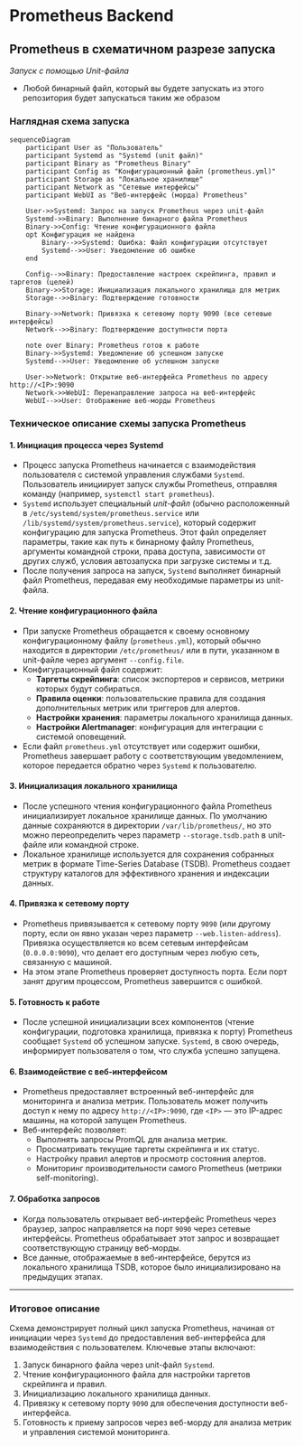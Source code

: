 # Prometheus Backend

## Prometheus в схематичном разрезе запуска
_Запуск с помощью Unit-файла_

- Любой бинарный файл, который вы будете запускать из этого репозитория будет запускаться таким же образом

### Наглядная схема запуска

```mermaid
sequenceDiagram
    participant User as "Пользователь"
    participant Systemd as "Systemd (unit файл)"
    participant Binary as "Prometheus Binary"
    participant Config as "Конфигурационный файл (prometheus.yml)"
    participant Storage as "Локальное хранилище"
    participant Network as "Сетевые интерфейсы"
    participant WebUI as "Веб-интерфейс (морда) Prometheus"

    User->>Systemd: Запрос на запуск Prometheus через unit-файл
    Systemd->>Binary: Выполнение бинарного файла Prometheus
    Binary->>Config: Чтение конфигурационного файла
    opt Конфигурация не найдена
        Binary-->>Systemd: Ошибка: Файл конфигурации отсутствует
        Systemd-->>User: Уведомление об ошибке
    end

    Config-->>Binary: Предоставление настроек скрейпинга, правил и таргетов (целей)
    Binary->>Storage: Инициализация локального хранилища для метрик
    Storage-->>Binary: Подтверждение готовности

    Binary->>Network: Привязка к сетевому порту 9090 (все сетевые интерфейсы)
    Network-->>Binary: Подтверждение доступности порта

    note over Binary: Prometheus готов к работе
    Binary->>Systemd: Уведомление об успешном запуске
    Systemd-->>User: Уведомление об успешном запуске

    User->>Network: Открытие веб-интерфейса Prometheus по адресу http://<IP>:9090
    Network->>WebUI: Перенаправление запроса на веб-интерфейс
    WebUI-->>User: Отображение веб-морды Prometheus
```

### Техническое описание схемы запуска Prometheus

#### 1. **Инициация процесса через Systemd**
   - Процесс запуска Prometheus начинается с взаимодействия пользователя с системой управления службами `Systemd`. Пользователь инициирует запуск службы Prometheus, отправляя команду (например, `systemctl start prometheus`).
   - `Systemd` использует специальный *unit-файл* (обычно расположенный в `/etc/systemd/system/prometheus.service` или `/lib/systemd/system/prometheus.service`), который содержит конфигурацию для запуска Prometheus. Этот файл определяет параметры, такие как путь к бинарному файлу Prometheus, аргументы командной строки, права доступа, зависимости от других служб, условия автозапуска при загрузке системы и т.д.
   - После получения запроса на запуск, `Systemd` выполняет бинарный файл Prometheus, передавая ему необходимые параметры из unit-файла.

#### 2. **Чтение конфигурационного файла**
   - При запуске Prometheus обращается к своему основному конфигурационному файлу (`prometheus.yml`), который обычно находится в директории `/etc/prometheus/` или в пути, указанном в unit-файле через аргумент `--config.file`.
   - Конфигурационный файл содержит:
     - **Таргеты скрейпинга**: список экспортеров и сервисов, метрики которых будут собираться.
     - **Правила оценки**: пользовательские правила для создания дополнительных метрик или триггеров для алертов.
     - **Настройки хранения**: параметры локального хранилища данных.
     - **Настройки Alertmanager**: конфигурация для интеграции с системой оповещений.
   - Если файл `prometheus.yml` отсутствует или содержит ошибки, Prometheus завершает работу с соответствующим уведомлением, которое передается обратно через `Systemd` к пользователю.

#### 3. **Инициализация локального хранилища**
   - После успешного чтения конфигурационного файла Prometheus инициализирует локальное хранилище данных. По умолчанию данные сохраняются в директории `/var/lib/prometheus/`, но это можно переопределить через параметр `--storage.tsdb.path` в unit-файле или командной строке.
   - Локальное хранилище используется для сохранения собранных метрик в формате Time-Series Database (TSDB). Prometheus создает структуру каталогов для эффективного хранения и индексации данных.

#### 4. **Привязка к сетевому порту**
   - Prometheus привязывается к сетевому порту `9090` (или другому порту, если он явно указан через параметр `--web.listen-address`). Привязка осуществляется ко всем сетевым интерфейсам (`0.0.0.0:9090`), что делает его доступным через любую сеть, связанную с машиной.
   - На этом этапе Prometheus проверяет доступность порта. Если порт занят другим процессом, Prometheus завершится с ошибкой.

#### 5. **Готовность к работе**
   - После успешной инициализации всех компонентов (чтение конфигурации, подготовка хранилища, привязка к порту) Prometheus сообщает `Systemd` об успешном запуске. `Systemd`, в свою очередь, информирует пользователя о том, что служба успешно запущена.

#### 6. **Взаимодействие с веб-интерфейсом**
   - Prometheus предоставляет встроенный веб-интерфейс для мониторинга и анализа метрик. Пользователь может получить доступ к нему по адресу `http://<IP>:9090`, где `<IP>` — это IP-адрес машины, на которой запущен Prometheus.
   - Веб-интерфейс позволяет:
     - Выполнять запросы PromQL для анализа метрик.
     - Просматривать текущие таргеты скрейпинга и их статус.
     - Настройку правил алертов и просмотр состояния алертов.
     - Мониторинг производительности самого Prometheus (метрики self-monitoring).

#### 7. **Обработка запросов**
   - Когда пользователь открывает веб-интерфейс Prometheus через браузер, запрос направляется на порт `9090` через сетевые интерфейсы. Prometheus обрабатывает этот запрос и возвращает соответствующую страницу веб-морды.
   - Все данные, отображаемые в веб-интерфейсе, берутся из локального хранилища TSDB, которое было инициализировано на предыдущих этапах.

---

### Итоговое описание
Схема демонстрирует полный цикл запуска Prometheus, начиная от инициации через `Systemd` до предоставления веб-интерфейса для взаимодействия с пользователем. Ключевые этапы включают:
1. Запуск бинарного файла через unit-файл `Systemd`.
2. Чтение конфигурационного файла для настройки таргетов скрейпинга и правил.
3. Инициализацию локального хранилища данных.
4. Привязку к сетевому порту `9090` для обеспечения доступности веб-интерфейса.
5. Готовность к приему запросов через веб-морду для анализа метрик и управления системой мониторинга. 
